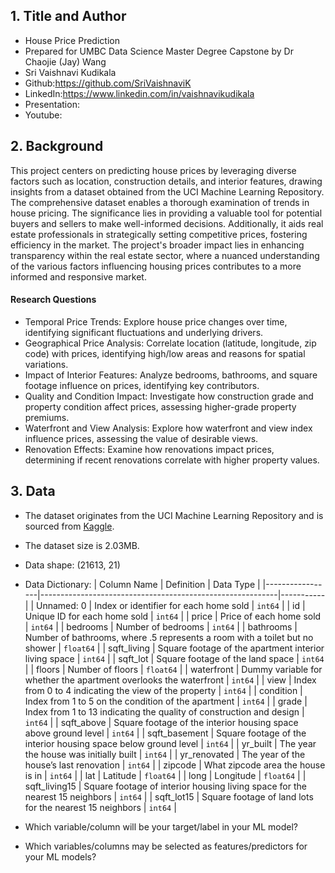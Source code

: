 ## 1. Title and Author

- House Price Prediction
- Prepared for UMBC Data Science Master Degree Capstone by Dr Chaojie (Jay) Wang
- Sri Vaishnavi Kudikala
- Github:https://github.com/SriVaishnaviK
- LinkedIn:https://www.linkedin.com/in/vaishnavikudikala
- Presentation:
- Youtube:
    
## 2. Background


This project centers on predicting house prices by leveraging diverse factors such as location, construction details, and interior features, drawing insights from a dataset obtained from the UCI Machine Learning Repository. The comprehensive dataset enables a thorough examination of trends in house pricing. The significance lies in providing a valuable tool for potential buyers and sellers to make well-informed decisions. Additionally, it aids real estate professionals in strategically setting competitive prices, fostering efficiency in the market. The project's broader impact lies in enhancing transparency within the real estate sector, where a nuanced understanding of the various factors influencing housing prices contributes to a more informed and responsive market.
#### Research Questions
- Temporal Price Trends: Explore house price changes over time, identifying significant fluctuations and underlying drivers.
- Geographical Price Analysis: Correlate location (latitude, longitude, zip code) with prices, identifying high/low areas and reasons for spatial variations.
- Impact of Interior Features: Analyze bedrooms, bathrooms, and square footage influence on prices, identifying key contributors.
- Quality and Condition Impact: Investigate how construction grade and property condition affect prices, assessing higher-grade property premiums.
- Waterfront and View Analysis: Explore how waterfront and view index influence prices, assessing the value of desirable views.
- Renovation Effects: Examine how renovations impact prices, determining if recent renovations correlate with higher property values.

## 3. Data 


- The dataset originates from the UCI Machine Learning Repository and is sourced from [Kaggle](https://www.kaggle.com/datasets/astronautelvis/kc-house-data/data).
- The dataset size is 2.03MB.
- Data shape: (21613, 21)
- Data Dictionary:
| Column Name     | Definition                                                | Data Type |
|-----------------|-----------------------------------------------------------|-----------|
| Unnamed: 0      | Index or identifier for each home sold                    | `int64`   |
| id              | Unique ID for each home sold                               | `int64`   |
| price           | Price of each home sold                                    | `int64`   |
| bedrooms        | Number of bedrooms                                        | `int64`   |
| bathrooms       | Number of bathrooms, where .5 represents a room with a toilet but no shower | `float64` |
| sqft_living     | Square footage of the apartment interior living space     | `int64`   |
| sqft_lot        | Square footage of the land space                           | `int64`   |
| floors          | Number of floors                                          | `float64` |
| waterfront      | Dummy variable for whether the apartment overlooks the waterfront | `int64`   |
| view            | Index from 0 to 4 indicating the view of the property     | `int64`   |
| condition       | Index from 1 to 5 on the condition of the apartment       | `int64`   |
| grade           | Index from 1 to 13 indicating the quality of construction and design | `int64`   |
| sqft_above      | Square footage of the interior housing space above ground level | `int64`   |
| sqft_basement   | Square footage of the interior housing space below ground level | `int64`   |
| yr_built        | The year the house was initially built                     | `int64`   |
| yr_renovated    | The year of the house’s last renovation                    | `int64`   |
| zipcode         | What zipcode area the house is in                          | `int64`   |
| lat             | Latitude                                                  | `float64` |
| long            | Longitude                                                 | `float64` |
| sqft_living15   | Square footage of interior housing living space for the nearest 15 neighbors | `int64`   |
| sqft_lot15      | Square footage of land lots for the nearest 15 neighbors   | `int64`   |

 
  
- Which variable/column will be your target/label in your ML model?
- Which variables/columns may be selected as features/predictors for your ML models?
